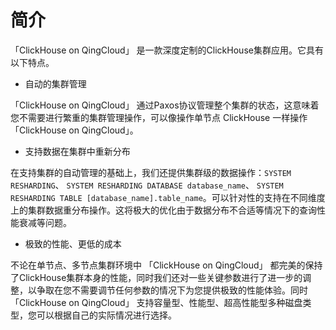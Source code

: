 ---
---

# 简介

「ClickHouse on QingCloud」 是一款深度定制的ClickHouse集群应用。它具有以下特点。

- 自动的集群管理

「ClickHouse on QingCloud」 通过Paxos协议管理整个集群的状态，这意味着您不需要进行繁重的集群管理操作，可以像操作单节点 ClickHouse 一样操作 「ClickHouse on QingCloud」。

- 支持数据在集群中重新分布

在支持集群的自动管理的基础上，我们还提供集群级的数据操作：`SYSTEM RESHARDING`、 `SYSTEM RESHARDING DATABASE database_name`、 `SYSTEM RESHARDING TABLE [database_name].table_name`。可以针对性的支持在不同维度上的集群数据重分布操作。这将极大的优化由于数据分布不合适等情况下的查询性能衰减等问题。

- 极致的性能、更低的成本

不论在单节点、多节点集群环境中 「ClickHouse on QingCloud」 都完美的保持了ClickHouse集群本身的性能，同时我们还对一些关键参数进行了进一步的调整，以争取在您不需要调节任何参数的情况下为您提供极致的性能体验。同时 「ClickHouse on QingCloud」 支持容量型、性能型、超高性能型多种磁盘类型，您可以根据自己的实际情况进行选择。